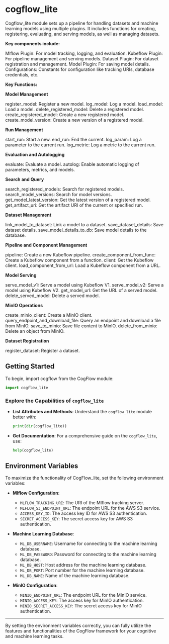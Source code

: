 
# cogflow_lite

Cogflow_lite module sets up a pipeline for handling datasets and machine learning models
using multiple plugins. It includes functions for creating, registering, evaluating,
and serving models, as well as managing datasets.

**Key components include:**

Mlflow Plugin: For model tracking, logging, and evaluation.
Kubeflow Plugin: For pipeline management and serving models.
Dataset Plugin: For dataset registration and management.
Model Plugin: For saving model details.
Configurations: Constants for configuration like tracking URIs, database credentials, etc.

**Key Functions:**

**Model Management**

register_model: Register a new model.
log_model: Log a model.
load_model: Load a model.
delete_registered_model: Delete a registered model.
create_registered_model: Create a new registered model.
create_model_version: Create a new version of a registered model.


**Run Management**

start_run: Start a new.
end_run: End the current.
log_param: Log a parameter to the current run.
log_metric: Log a metric to the current run.


**Evaluation and Autologging**

evaluate: Evaluate a model.
autolog: Enable automatic logging of parameters, metrics, and models.


**Search and Query**

search_registered_models: Search for registered models.
search_model_versions: Search for model versions.
get_model_latest_version: Get the latest version of a registered model.
get_artifact_uri: Get the artifact URI of the current or specified run.


**Dataset Management**

link_model_to_dataset: Link a model to a dataset.
save_dataset_details: Save dataset details.
save_model_details_to_db: Save model details to the database.


**Pipeline and Component Management**

pipeline: Create a new Kubeflow pipeline.
create_component_from_func: Create a Kubeflow component from a function.
client: Get the Kubeflow client.
load_component_from_url: Load a Kubeflow component from a URL.


**Model Serving**

serve_model_v1: Serve a model using Kubeflow V1.
serve_model_v2: Serve a model using Kubeflow V2.
get_model_url: Get the URL of a served model.
delete_served_model: Delete a served model.


**MinIO Operations**

create_minio_client: Create a MinIO client.
query_endpoint_and_download_file: Query an endpoint and download a file from MinIO.
save_to_minio: Save file content to MinIO.
delete_from_minio: Delete an object from MinIO.


**Dataset Registration**

register_dataset: Register a dataset.
## Getting Started

To begin, import cogflow from the CogFlow module:

```python
import cogflow_lite

```

### Explore the Capabilities of `cogflow_lite`

- **List Attributes and Methods**: Understand the `cogflow_lite` module better with:
    ```python
    print(dir(cogflow_lite))
    ```

- **Get Documentation**: For a comprehensive guide on the `cogflow_lite`, use:
    ```python
    help(cogflow_lite)
    ```

## Environment Variables

To maximize the functionality of CogFlow_lite, set the following environment variables:

- **Mlflow Configuration**:
    - `MLFLOW_TRACKING_URI`: The URI of the Mlflow tracking server.
    - `MLFLOW_S3_ENDPOINT_URL`: The endpoint URL for the AWS S3 service.
    - `ACCESS_KEY_ID`: The access key ID for AWS S3 authentication.
    - `SECRET_ACCESS_KEY`: The secret access key for AWS S3 authentication.

- **Machine Learning Database**:
    - `ML_DB_USERNAME`: Username for connecting to the machine learning database.
    - `ML_DB_PASSWORD`: Password for connecting to the machine learning database.
    - `ML_DB_HOST`: Host address for the machine learning database.
    - `ML_DB_PORT`: Port number for the machine learning database.
    - `ML_DB_NAME`: Name of the machine learning database.

- **MinIO Configuration**:
    - `MINIO_ENDPOINT_URL`: The endpoint URL for the MinIO service.
    - `MINIO_ACCESS_KEY`: The access key for MinIO authentication.
    - `MINIO_SECRET_ACCESS_KEY`: The secret access key for MinIO authentication.

---

By setting the environment variables correctly, you can fully utilize the features and functionalities of the CogFlow framework for your cognitive and machine learning tasks.